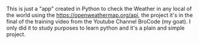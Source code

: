This is just a "app" created in Python to check the Weather in any local of the world using the https://openweathermap.org/api, the project it's in the final of the training video from the Youtube Channel BroCode (my goat). I only did it to study purposes to learn python and it's a plain and simple project.
